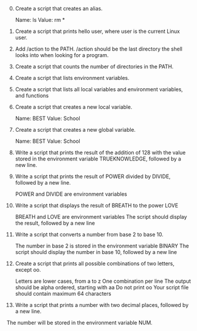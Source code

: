 0. Create a script that creates an alias.

    Name: ls
    Value: rm *

1. Create a script that prints hello user, where user is the current Linux user.

2. Add /action to the PATH. /action should be the last directory the shell looks into when looking for a program.

3. Create a script that counts the number of directories in the PATH.

4. Create a script that lists environment variables.

5. Create a script that lists all local variables and environment variables, and functions

6. Create a script that creates a new local variable.

    Name: BEST
    Value: School

7. Create a script that creates a new global variable.

    Name: BEST
    Value: School

8. Write a script that prints the result of the addition of 128 with the value stored in the environment variable TRUEKNOWLEDGE, followed by a new line.

9. Write a script that prints the result of POWER divided by DIVIDE, followed by a new line.

    POWER and DIVIDE are environment variables

10. Write a script that displays the result of BREATH to the power LOVE

    BREATH and LOVE are environment variables
    The script should display the result, followed by a new line

11. Write a script that converts a number from base 2 to base 10.

    The number in base 2 is stored in the environment variable BINARY
    The script should display the number in base 10, followed by a new line

12. Create a script that prints all possible combinations of two letters, except oo.

    Letters are lower cases, from a to z
    One combination per line
    The output should be alpha ordered, starting with aa
    Do not print oo
    Your script file should contain maximum 64 characters

13. Write a script that prints a number with two decimal places, followed by a new line.

The number will be stored in the environment variable NUM.
